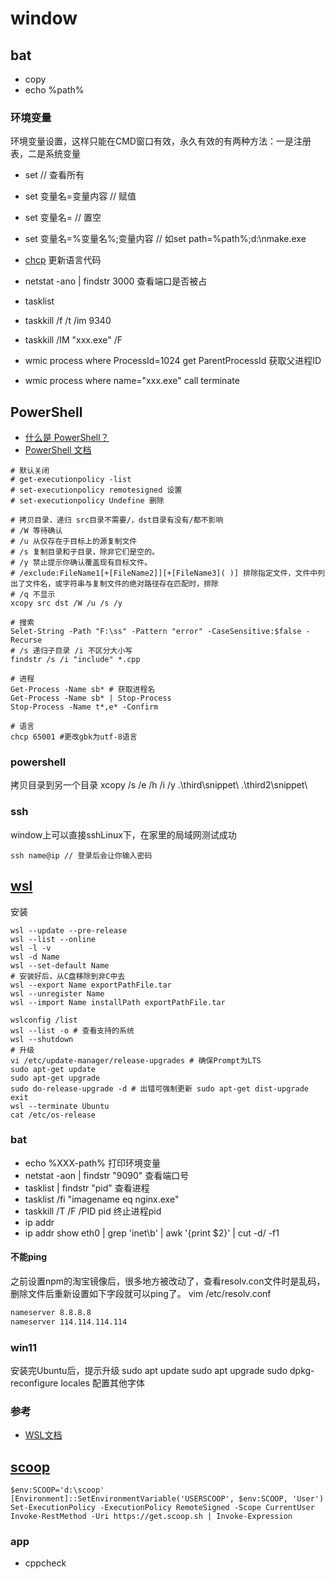 # window

## bat
- copy
- echo %path%
### 环境变量
环境变量设置，这样只能在CMD窗口有效，永久有效的有两种方法：一是注册表，二是系统变量
- set                              // 查看所有
- set 变量名=变量内容               // 赋值
- set 变量名=                      // 置空
- set 变量名=%变量名%;变量内容      // 如set path=%path%;d:\nmake.exe

- [chcp](https://learn.microsoft.com/zh-cn/windows-server/administration/windows-commands/chcp) 更新语言代码
- netstat -ano | findstr 3000 查看端口是否被占
- tasklist
- taskkill /f /t /im 9340
- taskkill /IM "xxx.exe" /F
- wmic process where ProcessId=1024 get ParentProcessId 获取父进程ID
- wmic process where name="xxx.exe" call terminate

## PowerShell

- [什么是 PowerShell？](https://learn.microsoft.com/zh-cn/powershell/scripting/overview?view=powershell-7.4)
- [PowerShell 文档](https://learn.microsoft.com/zh-cn/powershell/)


```shell
# 默认关闭
# get-executionpolicy -list
# set-executionpolicy remotesigned 设置
# set-executionpolicy Undefine 删除

# 拷贝目录，递归 src目录不需要/，dst目录有没有/都不影响
# /W 等待确认
# /u 从仅存在于目标上的源复制文件
# /s 复制目录和子目录，除非它们是空的。
# /y 禁止提示你确认覆盖现有目标文件。
# /exclude:FileName1[+[FileName2]][+[FileName3]( )] 排除指定文件，文件中列出了文件名，或字符串与复制文件的绝对路径存在匹配时，排除
# /q 不显示
xcopy src dst /W /u /s /y 

# 搜索
Selet-String -Path "F:\ss" -Pattern "error" -CaseSensitive:$false -Recurse
# /s 递归子目录 /i 不区分大小写
findstr /s /i "include" *.cpp

# 进程
Get-Process -Name sb* # 获取进程名
Get-Process -Name sb* | Stop-Process
Stop-Process -Name t*,e* -Confirm

# 语言
chcp 65001 #更改gbk为utf-8语言
```
### powershell
拷贝目录到另一个目录
xcopy /s /e /h /i /y .\third\snippet\ .\third2\snippet\

### ssh

window上可以直接sshLinux下，在家里的局域网测试成功
```shell
ssh name@ip // 登录后会让你输入密码
```

## [wsl]()

安装
```shell
wsl --update --pre-release
wsl --list --online
wsl -l -v
wsl -d Name
wsl --set-default Name
# 安装好后，从C盘移除到非C中去
wsl --export Name exportPathFile.tar
wsl --unregister Name
wsl --import Name installPath exportPathFile.tar
```

```shell
wslconfig /list
wsl --list -o # 查看支持的系统
wsl --shutdown
# 升级
vi /etc/update-manager/release-upgrades # 确保Prompt为LTS
sudo apt-get update
sudo apt-get upgrade
sudo do-release-upgrade -d # 出错可强制更新 sudo apt-get dist-upgrade
exit
wsl --terminate Ubuntu
cat /etc/os-release
```

### bat
- echo %XXX-path% 打印环境变量
- netstat -aon | findstr "9090" 查看端口号
- tasklist | findstr "pid" 查看进程
- tasklist /fi "imagename eq nginx.exe"
- taskkill /T /F /PID pid 终止进程pid
- ip addr
- ip addr show eth0 | grep 'inet\b' | awk '{print $2}' | cut -d/ -f1

#### 不能ping
之前设置npm的淘宝镜像后，很多地方被改动了，查看resolv.con文件时是乱码，
删除文件后重新设置如下字段就可以ping了。
vim /etc/resolv.conf
```bat
nameserver 8.8.8.8
nameserver 114.114.114.114
```

### win11
安装完Ubuntu后，提示升级
sudo apt update
sudo apt upgrade
sudo dpkg-reconfigure locales 配置其他字体

### 参考

- [WSL文档](https://docs.microsoft.com/zh-cn/windows/wsl/)


## [scoop](https://scoop.sh/)

```shell
$env:SCOOP='d:\scoop'
[Environment]::SetEnvironmentVariable('USERSCOOP', $env:SCOOP, 'User')
Set-ExecutionPolicy -ExecutionPolicy RemoteSigned -Scope CurrentUser
Invoke-RestMethod -Uri https://get.scoop.sh | Invoke-Expression
```

### app
- cppcheck

